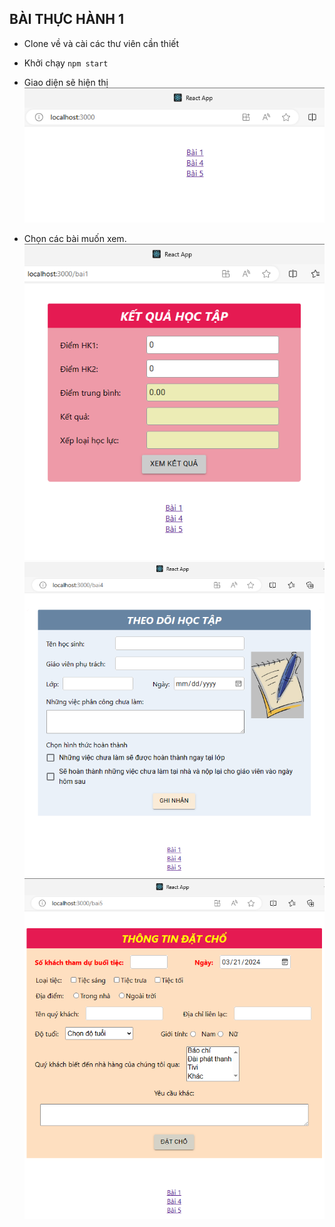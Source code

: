 ## BÀI THỰC HÀNH 1

- Clone về và cài các thư viên cần thiết
- Khởi chạy `npm start`

  
- Giao diện sẽ hiện thị
  ![image](public/image3.png)
- Chọn các bài muốn xem.
  ![image](public/image.png)
  ![image](public/image-2.png)
  ![image](public/image-1.png)
